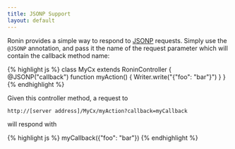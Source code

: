 ```yaml
---
title: JSONP Support
layout: default
---
```


Ronin provides a simple way to respond to [JSONP][2] requests. Simply use the
`@JSONP` annotation, and pass it the name of the request parameter which will
contain the callback method name:

{% highlight js %}
    class MyCx extends RoninController {
      @JSONP("callback")
      function myAction() {
        Writer.write("{\"foo\": \"bar\"}")
      }
    }
{% endhighlight %}

Given this controller method, a request to

`http://[server address]/MyCx/myAction?callback=myCallback`

will respond with

{% highlight js %}
    myCallback({"foo": "bar"})
{% endhighlight %}

   [2]: http://en.wikipedia.org/wiki/JSON#JSONP
